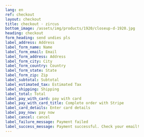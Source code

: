 ```yaml
---
lang: en
ref: checkout
layout: checkout
title: checkout · zircus
bottom_image: /assets/img/products/1920/closeup-d-1920.jpg
heading: checkout
form_heading: send undies pls
label_address: Address
label_form_name: Name
label_form_email: Email
label_form_address: Address
label_form_city: City
label_form_country: Country
label_form_state: State
label_form_zip: Zip
label_subtotal: Subtotal
label_estimated_tax: Estimated Tax
label_shipping: Shipping
label_total: Total
label_pay_with_card: pay with card
label_pay_with_card_title: Complete order with Stripe
label_card_details: Enter card details
label_pay_now: pay now
label_cancel: cancel
label_failure_message: Payment failed
label_success_message: Payment successful. Check your email!
---
```

